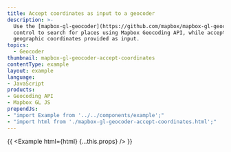 ```yaml
---
title: Accept coordinates as input to a geocoder
description: >-
  Use the [mapbox-gl-geocoder](https://github.com/mapbox/mapbox-gl-geocoder)
  control to search for places using Mapbox Geocoding API, while accepting
  geographic coordinates provided as input.
topics:
  - Geocoder
thumbnail: mapbox-gl-geocoder-accept-coordinates
contentType: example
layout: example
language:
- JavaScript
products:
- Geocoding API
- Mapbox GL JS
prependJs:
- "import Example from '../../components/example';"
- "import html from './mapbox-gl-geocoder-accept-coordinates.html';"
---
```


{{ <Example html={html} {...this.props} /> }}
